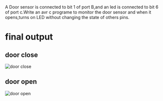 
A Door sensor is connected to bit 1 of port B,and an led is connected to bit 6 of port c.Write an avr c programe to monitor the door sensor and when it opens,turns on LED without changing the state of others pins.

# final output
## door close
![door close](https://user-images.githubusercontent.com/101561224/164676470-cf3db7ad-b788-48b4-99c1-8ee0bf4f95c4.png)

## door open
![door open](https://user-images.githubusercontent.com/101561224/164676473-3812ea56-8547-4388-8d59-bcfa193b20de.png)
